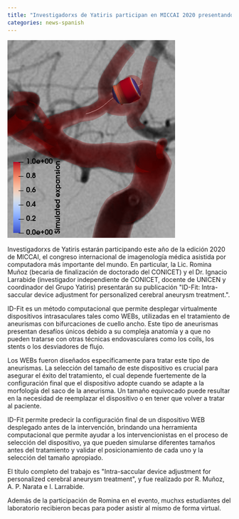 ```yaml
---
title: "Investigadorxs de Yatiris participan en MICCAI 2020 presentando ID-Fit"
categories: news-spanish
---
```


<div class="image-post-container">
    <img src="/images/news/registro-mesh-WEB.PNG" title="ID-Fit permite simular la colocación de un dispositivo WEB en una aneurisma" />
</div>

Investigadorxs de Yatiris estarán participando este año de la edición 2020 de MICCAI, el congreso internacional de imagenología médica asistida por computadora más importante del mundo. En particular, la Lic. Romina Muñoz (becaria de finalización de doctorado del CONICET) y el Dr. Ignacio Larrabide (investigador independiente de CONICET, docente de UNICEN y coordinador del Grupo Yatiris) presentarán su publicación "ID-Fit: Intra-saccular device adjustment for personalized cerebral aneurysm treatment.".

ID-Fit es un método computacional que permite desplegar virtualmente dispositivos intrasaculares tales como WEBs, utilizadas en el tratamiento de aneurismas con bifurcaciones de cuello ancho. Este tipo de aneurismas presentan desafíos únicos debido a su compleja anatomía y a que no pueden tratarse con otras técnicas endovasculares como los coils, los stents o los desviadores de flujo. 

Los WEBs fueron diseñados específicamente para tratar este tipo de aneurismas. La selección del tamaño de este dispositivo es crucial para asegurar el éxito del tratamiento, el cual depende fuertemente de la configuración final que el dispositivo adopte cuando se adapte a la morfología del saco de la aneurisma. Un tamaño equivocado puede resultar en la necesidad de reemplazar el dispositivo o en tener que volver a tratar al paciente.

ID-Fit permite predecir la configuración final de un dispositivo WEB desplegado antes de la intervención, brindando una herramienta computacional que permite ayudar a los intervencionistas en el proceso de selección del dispositivo, ya que pueden simularse diferentes tamaños antes del tratamiento y validar el posicionamiento de cada uno y la selección del tamaño apropiado.

El título completo del trabajo es "Intra-saccular device adjustment for personalized cerebral aneurysm treatment", y fue realizado por R. Muñoz, A. P. Narata e I. Larrabide. 

Además de la participación de Romina en el evento, muchxs estudiantes del laboratorio recibieron becas para poder asistir al mismo de forma virtual.